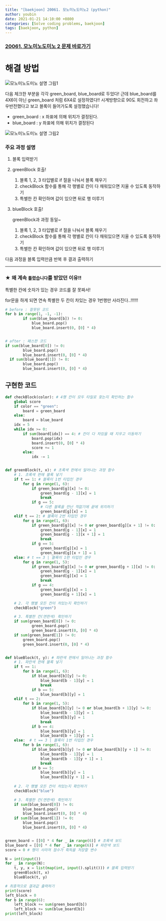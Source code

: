 ```yaml
---
title: "[baekjoon] 20061. 모노미노도미노2 (python)"
author: youbin
date: 2021-01-21 14:10:00 +0800
categories: [Solve coding problems, baekjoon]
tags: [baekjoon, python]
---
```


### [20061. 모노미노도미노 2 문제 바로가기](https://www.acmicpc.net/problem/20061)



# 해결 방법

![모노미노도미노 설명 그림1](https://user-images.githubusercontent.com/60081201/105995363-39035480-60ec-11eb-9f95-23d1e57f1ec9.JPG)

다음 체크한 부분을 각각 green_board, blue_board로 두었다! 근데 blue_board를 4X6이 아닌 green_board 처럼 6X4로 설정하였다!! 시계방향으로 90도 회전하고 좌우반전했다고 보고 블록이 들어가도록 설정했습니다!

- green_board : x 좌표에 의해 위치가 결정된다.
- blue_board : y 좌표에 의해 위치가 결정된다

![모노미노도미노 설명 그림2](https://user-images.githubusercontent.com/60081201/105995368-3a348180-60ec-11eb-9b2d-c9a9815965fb.JPG)



### 주요 과정 설명

1. 블록 입력받기

2. greenBlock 호출!

   1. 블록 1, 2, 3 타입별로 if 절을 나눠서 블록 채우기
   2. checkBlock 함수를 통해 각 행별로 칸이 다 채워있으면 지울 수 있도록 동작하기
   3. 특별한 칸 확인하며 값이 있으면 뒤로 행 미루기

3. blueBlock 호출!

   greenBlock과 과정 동일~

   1. 블록 1, 2, 3 타입별로 if 절을 나눠서 블록 채우기
   2. checkBlock 함수를 통해 각 행별로 칸이 다 채워있으면 지울 수 있도록 동작하기
   3. 특별한 칸 확인하며 값이 있으면 뒤로 행 미루기

다음 과정을 블록 입력만큼 반복 후 결과 출력하기

---

### ★ 왜 계속 `틀렸습니다`를 받았던 이유!!

특별한 칸에 숫자가 있는 경우 코드를 잘 못짜서!

for문을 하게 되면 연속 특별한 두 칸이 차있는 경우 1번행만 사라진다..!!!!!!

```python
# before : 잘못된 코드
for b in range(1, -1, -1):
        if sum(blue_board[b]) != 0:
            blue_board.pop()
            blue_board.insert(0, [0] * 4)


# after : 패스한 코드
if sum(blue_board[0]) != 0:
        blue_board.pop()
        blue_board.insert(0, [0] * 4)
  if sum(blue_board[1]) != 0:
        blue_board.pop()
        blue_board.insert(0, [0] * 4)
```



## 구현한 코드

```python
def checkBlock(color): # 4행 칸이 모두 타일로 찾는지 확인하는 함수
    global score
    if color == "green":
        board = green_board
    else:
        board = blue_board
    idx = 5
    while idx >= 0:
        if sum(board[idx]) == 4: # 칸이 다 차있을 때 지우고 이동하기
            board.pop(idx)
            board.insert(0, [0] * 4)
            score += 1
        else:
            idx -= 1


def greenBlock(t, x): # 초록색 판에서 일어나는 과정 함수
    # 1. 초록색 판에 블록 넣기
    if t == 1: # 블록이 1번 타입인 경우
        for g in range(1, 6):
            if green_board[g][x] != 0:
                green_board[g - 1][x] = 1
                break
            if g == 5:
                # 다른 블록을 만난 적없기에 끝에 위치하기
                green_board[g][x] = 1
    elif t == 2: # 블록이 2번 타입인 경우
        for g in range(1, 6):
            if green_board[g][x] != 0 or green_board[g][x + 1] != 0:
                green_board[g - 1][x] = 1
                green_board[g - 1][x + 1] = 1
                break
            if g == 5:
                green_board[g][x] = 1
                green_board[g][x + 1] = 1
    else: # t == 3 | 블록이 1번 타입인 경우
        for g in range(1, 5):
            if green_board[g][x] != 0 or green_board[g + 1][x] != 0:
                green_board[g - 1][x] = 1
                green_board[g][x] = 1
                break
            if g == 4:
                green_board[g][x] = 1
                green_board[g + 1][x] = 1

    # 2. 각 행별 모든 칸이 차있는지 확인하기
    checkBlock("green")

    # 3. 특별한 칸(연한색) 확인하기
    if sum(green_board[0]) != 0:
            green_board.pop()
            green_board.insert(0, [0] * 4)
    if sum(green_board[1]) != 0:
        green_board.pop()
        green_board.insert(0, [0] * 4)


def blueBlock(t, y): # 파란색 판에서 일어나는 과정 함수
    # 1. 파란색 판에 블록 넣기
    if t == 1:
        for b in range(1, 6):
            if blue_board[b][y] != 0:
                blue_board[b - 1][y] = 1
                break
            if b == 5:
                blue_board[b][y] = 1
    elif t == 2:
        for b in range(1, 5):
            if blue_board[b][y] != 0 or blue_board[b + 1][y] != 0:
                blue_board[b - 1][y] = 1
                blue_board[b][y] = 1
                break
            if b == 4:
                blue_board[b][y] = 1
                blue_board[b + 1][y] = 1
    else:  # t == 3 | 블록이 1번 타입인 경우
        for b in range(1, 6):
            if blue_board[b][y] != 0 or blue_board[b][y + 1] != 0:
                blue_board[b - 1][y] = 1
                blue_board[b - 1][y + 1] = 1
                break
            if b == 5:
                blue_board[b][y] = 1
                blue_board[b][y + 1] = 1
                
    # 2. 각 행별 모든 칸이 차있는지 확인하기
    checkBlock("blue")

    # 3. 특별한 칸(연한색) 확인하기
    if sum(blue_board[0]) != 0:
        blue_board.pop()
        blue_board.insert(0, [0] * 4)
    if sum(blue_board[1]) != 0:
        blue_board.pop()
        blue_board.insert(0, [0] * 4)


green_board = [[0] * 4 for _ in range(6)] # 초록색 보드
blue_board = [[0] * 4 for _ in range(6)] # 파란색 보드
score = 0 # 행이 사라져 점수가 획득을 저장할 변수

N = int(input())
for _ in range(N):
    t, y, x = list(map(int, input().split())) # 블록 입력받기
    greenBlock(t, x)
    blueBlock(t, y)

# 최종적으로 결과값 출력하기
print(score)
left_block = 0
for b in range(6):
    left_block += sum(green_board[b])
    left_block += sum(blue_board[b])
print(left_block)
```
